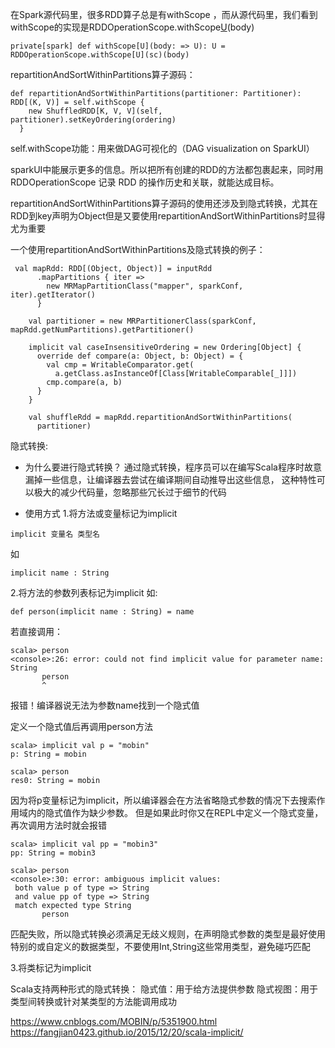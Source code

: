 在Spark源代码里，很多RDD算子总是有withScope ，而从源代码里，我们看到withScope的实现是RDDOperationScope.withScope[U](sc)(body)

```
private[spark] def withScope[U](body: => U): U = RDDOperationScope.withScope[U](sc)(body)
```

repartitionAndSortWithinPartitions算子源码：

```
def repartitionAndSortWithinPartitions(partitioner: Partitioner): RDD[(K, V)] = self.withScope {
    new ShuffledRDD[K, V, V](self, partitioner).setKeyOrdering(ordering)
  }
```

self.withScope功能：用来做DAG可视化的（DAG visualization on SparkUI）

sparkUI中能展示更多的信息。所以把所有创建的RDD的方法都包裹起来，同时用RDDOperationScope 记录 RDD 的操作历史和关联，就能达成目标。


repartitionAndSortWithinPartitions算子源码的使用还涉及到隐式转换，尤其在RDD到key声明为Object但是又要使用repartitionAndSortWithinPartitions时显得尤为重要

一个使用repartitionAndSortWithinPartitions及隐式转换的例子：
```
 val mapRdd: RDD[(Object, Object)] = inputRdd
      .mapPartitions { iter =>
        new MRMapPartitionClass("mapper", sparkConf, iter).getIterator()
      }

    val partitioner = new MRPartitionerClass(sparkConf, mapRdd.getNumPartitions).getPartitioner()

    implicit val caseInsensitiveOrdering = new Ordering[Object] {
      override def compare(a: Object, b: Object) = {
        val cmp = WritableComparator.get(
          a.getClass.asInstanceOf[Class[WritableComparable[_]]])
        cmp.compare(a, b)
      }
    }

    val shuffleRdd = mapRdd.repartitionAndSortWithinPartitions(
      partitioner)
```

隐式转换:

* 为什么要进行隐式转换？
通过隐式转换，程序员可以在编写Scala程序时故意漏掉一些信息，让编译器去尝试在编译期间自动推导出这些信息，
这种特性可以极大的减少代码量，忽略那些冗长过于细节的代码

* 使用方式
1.将方法或变量标记为implicit
```
implicit 变量名 类型名
```
如
```
implicit name : String
```
2.将方法的参数列表标记为implicit
如:
```
def person(implicit name : String) = name
```
若直接调用：
```
scala> person
<console>:26: error: could not find implicit value for parameter name: String
       person
       ^
```
报错！编译器说无法为参数name找到一个隐式值

定义一个隐式值后再调用person方法

```
scala> implicit val p = "mobin"
p: String = mobin

scala> person
res0: String = mobin
```
因为将p变量标记为implicit，所以编译器会在方法省略隐式参数的情况下去搜索作用域内的隐式值作为缺少参数。
但是如果此时你又在REPL中定义一个隐式变量，再次调用方法时就会报错

```
scala> implicit val pp = "mobin3"
pp: String = mobin3

scala> person
<console>:30: error: ambiguous implicit values:
 both value p of type => String
 and value pp of type => String
 match expected type String
       person
```
匹配失败，所以隐式转换必须满足无歧义规则，在声明隐式参数的类型是最好使用特别的或自定义的数据类型，不要使用Int,String这些常用类型，避免碰巧匹配

3.将类标记为implicit


Scala支持两种形式的隐式转换：
隐式值：用于给方法提供参数
隐式视图：用于类型间转换或针对某类型的方法能调用成功



https://www.cnblogs.com/MOBIN/p/5351900.html
https://fangjian0423.github.io/2015/12/20/scala-implicit/
